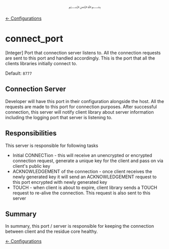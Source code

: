 <p align=center>
   ﷽
</p>

[← Configurations](/docs/CONFIGURATION.md)

# connect_port
[Integer] Port that connection server listens to. All the connection requests are sent to this port and handled accordingly. This is the port that all the clients libraries initially connect to.

Default: `8777`

## Connection Server
Developer will have this port in their configuration alongside the host. All the requests are made to this port for connection purposes. After successful connection, this server will notify client library about server information including the logging port that server is listening to.

## Responsibilities
This server is responsible for following tasks

 * Initial CONNECTion - this will receive an unencrypted or encrypted connection request, generate a unique key for the client and pass on via client's public key
 * ACKNOWLEDGEMENT of the connection - once client receives the newly generated key it will send an ACKNOWLEDGEMENT request to this port encrypted with newly generated key
 * TOUCH - when client is about to expire, client library sends a TOUCH request to re-alive the connection. This request is also sent to this server
 
## Summary
In summary, this port / server is responsible for keeping the connection between client and the residue core healthy. 

[← Configurations](/docs/CONFIGURATION.md)

